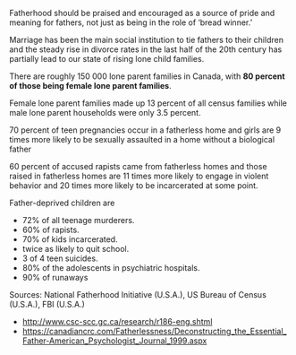Fatherhood should be praised and encouraged as a source of pride and meaning for fathers, not just as being in the role of ‘bread winner.’

Marriage has been the main social institution to tie fathers to their children and the steady rise in divorce rates in the last half of the 20th century has partially lead to our state of rising lone child families.

There are roughly 150 000 lone parent families in Canada, with **80 percent of those being female lone parent families**.

Female lone parent families made up 13 percent of all census families while male lone parent households were only 3.5 percent.

70 percent of teen pregnancies occur in a fatherless home and girls are 9 times more likely to be sexually assaulted in a home without a biological father

60 percent of accused rapists came from fatherless homes and those raised in fatherless homes are 11 times more likely to engage in violent behavior and 20 times more likely to be incarcerated at some point.



Father-deprived children are

- 72% of all teenage murderers.
- 60% of rapists.
- 70% of kids incarcerated.
- twice as likely to quit school.
- 3 of 4 teen suicides.
- 80% of the adolescents in psychiatric hospitals.
- 90% of runaways

Sources: National Fatherhood Initiative (U.S.A.), US Bureau of Census (U.S.A.), FBI (U.S.A.)

- http://www.csc-scc.gc.ca/research/r186-eng.shtml
- https://canadiancrc.com/Fatherlessness/Deconstructing_the_Essential_Father-American_Psychologist_Journal_1999.aspx


